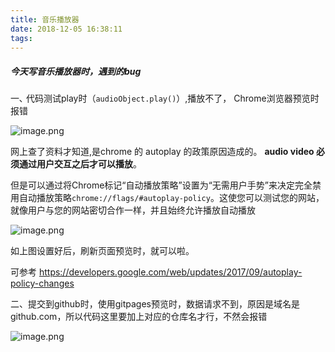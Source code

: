 ```yaml
---
title: 音乐播放器
date: 2018-12-05 16:38:11
tags:
---
```


##### 今天写音乐播放器时，遇到的bug

一､ 代码测试play时（`audioObject.play()`）,播放不了， Chrome浏览器预览时报错

![image.png](https://upload-images.jianshu.io/upload_images/9375265-630f4a56b58e612a.png?imageMogr2/auto-orient/strip%7CimageView2/2/w/1240)



网上查了资料才知道,是chrome 的 autoplay 的政策原因造成的。 **audio video 必须通过用户交互之后才可以播放**。

但是可以通过将Chrome标记“自动播放策略”设置为“无需用户手势”来决定完全禁用自动播放策略`chrome://flags/#autoplay-policy`。这使您可以测试您的网站，就像用户与您的网站密切合作一样，并且始终允许播放自动播放

![image.png](https://upload-images.jianshu.io/upload_images/9375265-5c62114e15094402.png?imageMogr2/auto-orient/strip%7CimageView2/2/w/1240)



如上图设置好后，刷新页面预览时，就可以啦。

可参考 https://developers.google.com/web/updates/2017/09/autoplay-policy-changes

二、提交到github时，使用gitpages预览时，数据请求不到，原因是域名是github.com，所以代码这里要加上对应的仓库名才行，不然会报错

![image.png](https://upload-images.jianshu.io/upload_images/9375265-4b21e3d21b7848e1.png?imageMogr2/auto-orient/strip%7CimageView2/2/w/1240)